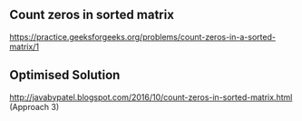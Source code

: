 ## Count zeros in sorted matrix
https://practice.geeksforgeeks.org/problems/count-zeros-in-a-sorted-matrix/1

## Optimised Solution 
http://javabypatel.blogspot.com/2016/10/count-zeros-in-sorted-matrix.html (Approach 3)